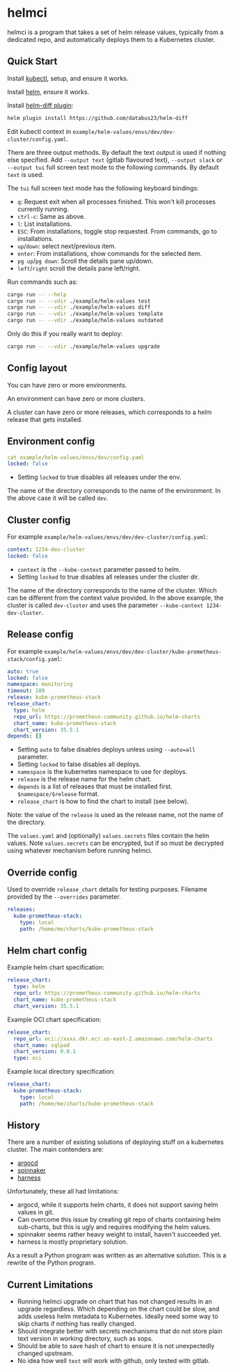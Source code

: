 # helmci

helmci is a program that takes a set of helm release values, typically from a dedicated repo, and automatically deploys them to a Kubernetes cluster.

## Quick Start

Install [kubectl](https://kubernetes.io/docs/tasks/tools/install-kubectl-linux/), setup, and ensure it works.

Install [helm](https://helm.sh/docs/intro/install/), ensure it works.

Install [helm-diff plugin](https://github.com/databus23/helm-diff):

```sh
helm plugin install https://github.com/databus23/helm-diff
```

Edit kubectl context in `example/helm-values/envs/dev/dev-cluster/config.yaml`.

There are three output methods. By default the text output is used if nothing else specified.
Add `--output text` (gitlab flavoured text), `--output slack` or `--output tui` full screen text mode to the following commands. By default `text` is used.

The `tui` full screen text mode has the following keyboard bindings:

* `q`: Request exit when all processes finished. This won't kill processes currently running.
* `ctrl-c`: Same as above.
* `l`: List installations.
* `ESC`: From installations, toggle stop requested. From commands, go to installations.
* `up`/`down`: select next/previous item.
* `enter`: From installations, show commands for the selected item.
* `pg up`/`pg down`: Scroll the details pane up/down.
* `left`/`right` scroll the details pane left/right.

Run commands such as:

```sh
cargo run -- --help
cargo run -- --vdir ./example/helm-values test
cargo run -- --vdir ./example/helm-values diff
cargo run -- --vdir ./example/helm-values template
cargo run -- --vdir ./example/helm-values outdated
```

Only do this if you really want to deploy:

```sh
cargo run -- --vdir ./example/helm-values upgrade
```

## Config layout

You can have zero or more environments.

An environment can have zero or more clusters.

A cluster can have zero or more releases, which corresponds to a helm release that gets installed.

## Environment config

```yaml
cat example/helm-values/envs/dev/config.yaml
locked: false
```

* Setting `locked` to true disables all releases under the env.

The name of the directory corresponds to the name of the environment. In the above case it will be called `dev`.

## Cluster config

For example `example/helm-values/envs/dev/dev-cluster/config.yaml`:

```yaml
context: 1234-dev-cluster
locked: false
```

* `context` is the `--kube-context` parameter passed to helm.
* Setting `locked` to true disables all releases under the cluster dir.

The name of the directory corresponds to the name of the cluster. Which can be different from the context value provided. In the above example, the cluster is called `dev-cluster` and uses the parameter `--kube-context 1234-dev-cluster`.

## Release config

For example `example/helm-values/envs/dev/dev-cluster/kube-prometheus-stack/config.yaml`:

```yaml
auto: true
locked: false
namespace: monitoring
timeout: 180
release: kube-prometheus-stack
release_chart:
  type: helm
  repo_url: https://prometheus-community.github.io/helm-charts
  chart_name: kube-prometheus-stack
  chart_version: 35.5.1
depends: []
```

* Setting `auto` to false disables deploys unless using `--auto=all` parameter.
* Setting `locked` to false disables all deploys.
* `namespace` is the kubernetes namespace to use for deploys.
* `release` is the release name for the helm chart.
* `depends` is a list of releases that must be installed first. `$namespace/$release` format.
* `release_chart` is how to find the chart to install (see below).

Note: the value of the `release` is used as the release name, not the name of the directory.

The `values.yaml` and (optionally) `values.secrets` files contain the helm values. Note `values.secrets` can be encrypted, but if so must be decrypted using whatever mechanism before running helmci.

## Override config

Used to override `release_chart` details for testing purposes. Filename provided by the `--overrides` parameter.

```yaml
releases:
  kube-prometheus-stack:
    type: local
    path: /home/me/charts/kube-prometheus-stack
```

## Helm chart config

Example helm chart specification:

```yaml
release_chart:
  type: helm
  repo_url: https://prometheus-community.github.io/helm-charts
  chart_name: kube-prometheus-stack
  chart_version: 35.5.1
```

Example OCI chart specification:

```yaml
release_chart:
  repo_url: oci://xxxx.dkr.ecr.us-east-2.amazonaws.com/helm-charts
  chart_name: sqlpad
  chart_version: 0.0.1
  type: oci
```

Example local directory specification:

```yaml
release_chart:
  kube-prometheus-stack:
    type: local
    path: /home/me/charts/kube-prometheus-stack
```

## History

There are a number of existing solutions of deploying stuff on a kubernetes cluster. The main contenders are:

* [argocd](https://argoproj.github.io/cd/)
* [spinnaker](https://spinnaker.io/)
* [harness](https://docs.harness.io/)

Unfortunately, these all had limitations:

* argocd, while it supports helm charts, it does not support saving helm values in git.
* Can overcome this issue by creating git repo of charts containing helm sub-charts, but this is ugly and requires modifying the helm values.
* spinnaker seems rather heavy weight to install, haven't succeeded yet.
* harness is mostly proprietary solution.

As a result a Python program was written as an alternative solution. This is a rewrite of the Python program.

## Current Limitations

* Running helmci upgrade on chart that has not changed results in an upgrade regardless. Which depending on the chart could be slow, and adds useless helm metadata to Kubernetes. Ideally need some way to skip charts if nothing has really changed.
* Should integrate better with secrets mechanisms that do not store plain text version in working directory, such as sops.
* Should be able to save hash of chart to ensure it is not unexpectedly changed upstream.
* No idea how well `text` will work with github, only tested with gitlab.
